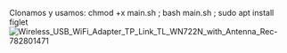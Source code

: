 Clonamos y usamos: chmod +x main.sh ; bash main.sh ; sudo apt install figlet
![Wireless_USB_WiFi_Adapter_TP_Link_TL_WN722N_with_Antenna_Rec-782801471](https://user-images.githubusercontent.com/117610367/211988281-4b66e4c6-99bf-4d16-ab46-d032e90f49e6.jpeg)
